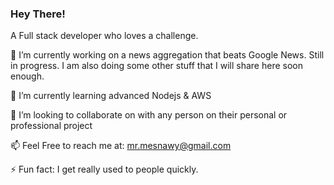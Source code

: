 

### Hey There! 
 

A Full stack developer who loves a challenge.


🔭 I’m currently working on a news aggregation that beats Google News. Still in progress. 
 I am also doing some other stuff that I will share here soon enough.
 
🌱 I’m currently learning advanced Nodejs & AWS

👯 I’m looking to collaborate on with any person on their personal or professional project

📫 Feel Free to reach me at: mr.mesnawy@gmail.com
 
⚡ Fun fact: I get really used to people quickly.

<!--
**el-esnawy/el-esnawy** is a ✨ _special_ ✨ repository because its `README.md` (this file) appears on your GitHub profile.

Here are some ideas to get you started:

- 🔭 I’m currently working on ...
- 🌱 I’m currently learning ...
- 👯 I’m looking to collaborate on ...
- 🤔 I’m looking for help with ...
- 💬 Ask me about ...
- 📫 How to reach me: ...
- 😄 Pronouns: ...
- ⚡ Fun fact: ...
-->
